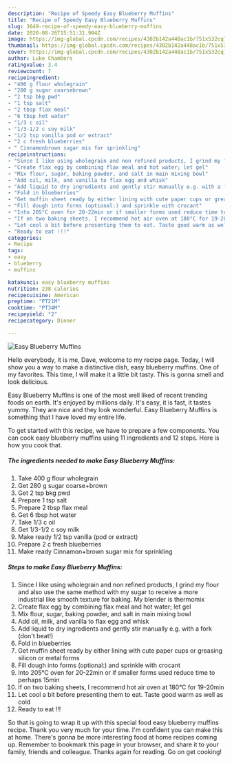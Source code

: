```yaml
---
description: "Recipe of Speedy Easy Blueberry Muffins"
title: "Recipe of Speedy Easy Blueberry Muffins"
slug: 3649-recipe-of-speedy-easy-blueberry-muffins
date: 2020-08-26T15:51:31.904Z
image: https://img-global.cpcdn.com/recipes/4302b142a448ac1b/751x532cq70/easy-blueberry-muffins-recipe-main-photo.jpg
thumbnail: https://img-global.cpcdn.com/recipes/4302b142a448ac1b/751x532cq70/easy-blueberry-muffins-recipe-main-photo.jpg
cover: https://img-global.cpcdn.com/recipes/4302b142a448ac1b/751x532cq70/easy-blueberry-muffins-recipe-main-photo.jpg
author: Luke Chambers
ratingvalue: 3.4
reviewcount: 7
recipeingredient:
- "400 g flour wholegrain"
- "280 g sugar coarsebrown"
- "2 tsp bkg pwd"
- "1 tsp salt"
- "2 tbsp flax meal"
- "6 tbsp hot water"
- "1/3 c oil"
- "1/3-1/2 c soy milk"
- "1/2 tsp vanilla pod or extract"
- "2 c fresh blueberries"
- " Cinnamonbrown sugar mix for sprinkling"
recipeinstructions:
- "Since I like using wholegrain and non refined products, I grind my flour and also use the same method with my sugar to receive a more industrial like smooth texture for baking. My blender is thermomix"
- "Create flax egg by combining flax meal and hot water; let gel"
- "Mix flour, sugar, baking powder, and salt in main mixing bowl"
- "Add oil, milk, and vanilla to flax egg and whisk"
- "Add liquid to dry ingredients and gently stir manually e.g. with a fork (don&#39;t beat!)"
- "Fold in blueberries"
- "Get muffin sheet ready by either lining with cute paper cups or greasing silicon or metal forms"
- "Fill dough into forms (optional:) and sprinkle with crocant"
- "Into 205°C oven for 20-22min or if smaller forms used reduce time to perhaps 15min"
- "If on two baking sheets, I recommend hot air oven at 180°C for 19-20min"
- "Let cool a bit before presenting them to eat. Taste good warm as well as cold"
- "Ready to eat !!!"
categories:
- Recipe
tags:
- easy
- blueberry
- muffins

katakunci: easy blueberry muffins 
nutrition: 238 calories
recipecuisine: American
preptime: "PT21M"
cooktime: "PT34M"
recipeyield: "2"
recipecategory: Dinner

---
```



![Easy Blueberry Muffins](https://img-global.cpcdn.com/recipes/4302b142a448ac1b/751x532cq70/easy-blueberry-muffins-recipe-main-photo.jpg)

Hello everybody, it is me, Dave, welcome to my recipe page. Today, I will show you a way to make a distinctive dish, easy blueberry muffins. One of my favorites. This time, I will make it a little bit tasty. This is gonna smell and look delicious.



Easy Blueberry Muffins is one of the most well liked of recent trending foods on earth. It's enjoyed by millions daily. It's easy, it is fast, it tastes yummy. They are nice and they look wonderful. Easy Blueberry Muffins is something that I have loved my entire life.


To get started with this recipe, we have to prepare a few components. You can cook easy blueberry muffins using 11 ingredients and 12 steps. Here is how you cook that.

<!--inarticleads1-->

##### The ingredients needed to make Easy Blueberry Muffins:

1. Take 400 g flour wholegrain
1. Get 280 g sugar coarse+brown
1. Get 2 tsp bkg pwd
1. Prepare 1 tsp salt
1. Prepare 2 tbsp flax meal
1. Get 6 tbsp hot water
1. Take 1/3 c oil
1. Get 1/3-1/2 c soy milk
1. Make ready 1/2 tsp vanilla (pod or extract)
1. Prepare 2 c fresh blueberries
1. Make ready  Cinnamon+brown sugar mix for sprinkling




<!--inarticleads2-->

##### Steps to make Easy Blueberry Muffins:

1. Since I like using wholegrain and non refined products, I grind my flour and also use the same method with my sugar to receive a more industrial like smooth texture for baking. My blender is thermomix
1. Create flax egg by combining flax meal and hot water; let gel
1. Mix flour, sugar, baking powder, and salt in main mixing bowl
1. Add oil, milk, and vanilla to flax egg and whisk
1. Add liquid to dry ingredients and gently stir manually e.g. with a fork (don&#39;t beat!)
1. Fold in blueberries
1. Get muffin sheet ready by either lining with cute paper cups or greasing silicon or metal forms
1. Fill dough into forms (optional:) and sprinkle with crocant
1. Into 205°C oven for 20-22min or if smaller forms used reduce time to perhaps 15min
1. If on two baking sheets, I recommend hot air oven at 180°C for 19-20min
1. Let cool a bit before presenting them to eat. Taste good warm as well as cold
1. Ready to eat !!!




So that is going to wrap it up with this special food easy blueberry muffins recipe. Thank you very much for your time. I'm confident you can make this at home. There's gonna be more interesting food at home recipes coming up. Remember to bookmark this page in your browser, and share it to your family, friends and colleague. Thanks again for reading. Go on get cooking!
